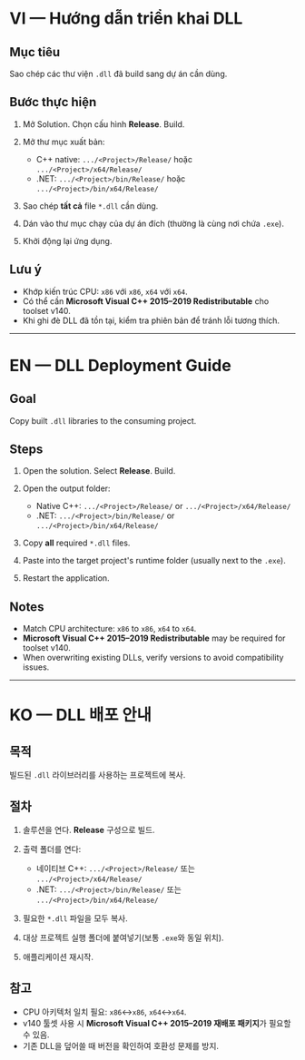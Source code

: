 # VI — Hướng dẫn triển khai DLL

## Mục tiêu

Sao chép các thư viện `.dll` đã build sang dự án cần dùng.

## Bước thực hiện

1. Mở Solution. Chọn cấu hình **Release**. Build.
2. Mở thư mục xuất bản:

   * C++ native: `.../<Project>/Release/` hoặc `.../<Project>/x64/Release/`
   * .NET: `.../<Project>/bin/Release/` hoặc `.../<Project>/bin/x64/Release/`
3. Sao chép **tất cả** file `*.dll` cần dùng.
4. Dán vào thư mục chạy của dự án đích (thường là cùng nơi chứa `.exe`).
5. Khởi động lại ứng dụng.

## Lưu ý

* Khớp kiến trúc CPU: `x86` với `x86`, `x64` với `x64`.
* Có thể cần **Microsoft Visual C++ 2015–2019 Redistributable** cho toolset v140.
* Khi ghi đè DLL đã tồn tại, kiểm tra phiên bản để tránh lỗi tương thích.

---

# EN — DLL Deployment Guide

## Goal

Copy built `.dll` libraries to the consuming project.

## Steps

1. Open the solution. Select **Release**. Build.
2. Open the output folder:

   * Native C++: `.../<Project>/Release/` or `.../<Project>/x64/Release/`
   * .NET: `.../<Project>/bin/Release/` or `.../<Project>/bin/x64/Release/`
3. Copy **all** required `*.dll` files.
4. Paste into the target project's runtime folder (usually next to the `.exe`).
5. Restart the application.

## Notes

* Match CPU architecture: `x86` to `x86`, `x64` to `x64`.
* **Microsoft Visual C++ 2015–2019 Redistributable** may be required for toolset v140.
* When overwriting existing DLLs, verify versions to avoid compatibility issues.

---

# KO — DLL 배포 안내

## 목적

빌드된 `.dll` 라이브러리를 사용하는 프로젝트에 복사.

## 절차

1. 솔루션을 연다. **Release** 구성으로 빌드.
2. 출력 폴더를 연다:

   * 네이티브 C++: `.../<Project>/Release/` 또는 `.../<Project>/x64/Release/`
   * .NET: `.../<Project>/bin/Release/` 또는 `.../<Project>/bin/x64/Release/`
3. 필요한 `*.dll` 파일을 모두 복사.
4. 대상 프로젝트 실행 폴더에 붙여넣기(보통 `.exe`와 동일 위치).
5. 애플리케이션 재시작.

## 참고

* CPU 아키텍처 일치 필요: `x86`↔`x86`, `x64`↔`x64`.
* v140 툴셋 사용 시 **Microsoft Visual C++ 2015–2019 재배포 패키지**가 필요할 수 있음.
* 기존 DLL을 덮어쓸 때 버전을 확인하여 호환성 문제를 방지.
